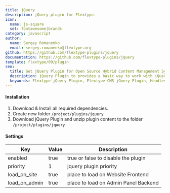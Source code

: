 ```yaml
---
title: jQuery
description: jQuery plugin for Flextype.
icon:
  name: js-square
  set: fontawesome|brands
category: javascript
author:
  name: Sergey Romanenko
  email: sergey.romanenko@flextype.org
github: https://github.com/flextype-plugins/jquery
documentation: https://github.com/flextype-plugins/jquery
template: flextype/09/plugin
seo:
  title: Get jQuery Plugin for Open Source Hybrid Content Management System | Flextype
  description: jQuery Plugin to provides a basic way to work with jQuery for Open Source Hybrid Content Management System
  keywords: Flextype jQuery Plugin, Flextype CMS jQuery Plugin, Headless CMS jQuery Plugin, Download Flat File CMS jQuery Plugin, Download Flat File Content Management System jQuery Plugin, Download PHP CMS jQuery Plugin, jQuery Plugin, Plugin, jQuery, Content, Management, System, PHP, CMS
---
```


#### Installation

1. Download & Install all required dependencies.
2. Create new folder `/project/plugins/jquery`
3. Download jQuery Plugin and unzip plugin content to the folder `/project/plugins/jquery`

#### Settings

| Key | Value | Description |
|---|---|---|
| enabled | true | true or false to disable the plugin |
| priority | 1 | jquery plugin priority |
| load_on_site | true | place to load on Website Frontend |
| load_on_admin | true | place to load on Admin Panel Backend |
